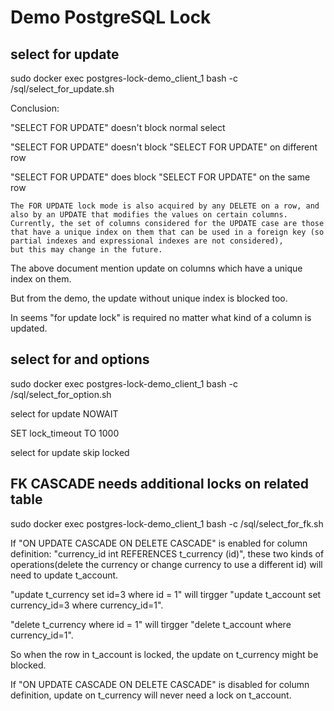 # Demo PostgreSQL Lock

## select for update

sudo docker exec postgres-lock-demo_client_1 bash -c /sql/select_for_update.sh

Conclusion:

"SELECT FOR UPDATE" doesn't block normal select

"SELECT FOR UPDATE" doesn't block "SELECT FOR UPDATE" on different row

"SELECT FOR UPDATE" does block "SELECT FOR UPDATE" on the same row

```update sql
The FOR UPDATE lock mode is also acquired by any DELETE on a row, and also by an UPDATE that modifies the values on certain columns.
Currently, the set of columns considered for the UPDATE case are those that have a unique index on them that can be used in a foreign key (so partial indexes and expressional indexes are not considered),
but this may change in the future.
```

The above document mention update on columns which have a unique index on them.

But from the demo, the update without unique index is blocked too.

In seems "for update lock" is required no matter what kind of a column is updated.

## select for and options

sudo docker exec postgres-lock-demo_client_1 bash -c /sql/select_for_option.sh

select for update NOWAIT

SET lock_timeout TO 1000

select for update skip locked

## FK CASCADE needs additional locks on related table

sudo docker exec postgres-lock-demo_client_1 bash -c /sql/select_for_fk.sh

If "ON UPDATE CASCADE ON DELETE CASCADE" is enabled for column definition: "currency_id int REFERENCES t_currency (id)", 
these two kinds of operations(delete the currency or change currency to use a different id) will need to update t_account.

"update t_currency set id=3 where id = 1" will tirgger "update t_account set currency_id=3 where currency_id=1".

"delete t_currency where id = 1" will tirgger "delete t_account where currency_id=1".

So when the row in t_account is locked, the update on t_currency might be blocked.

If "ON UPDATE CASCADE ON DELETE CASCADE" is disabled for column definition, update on t_currency will never need a lock on t_account.
